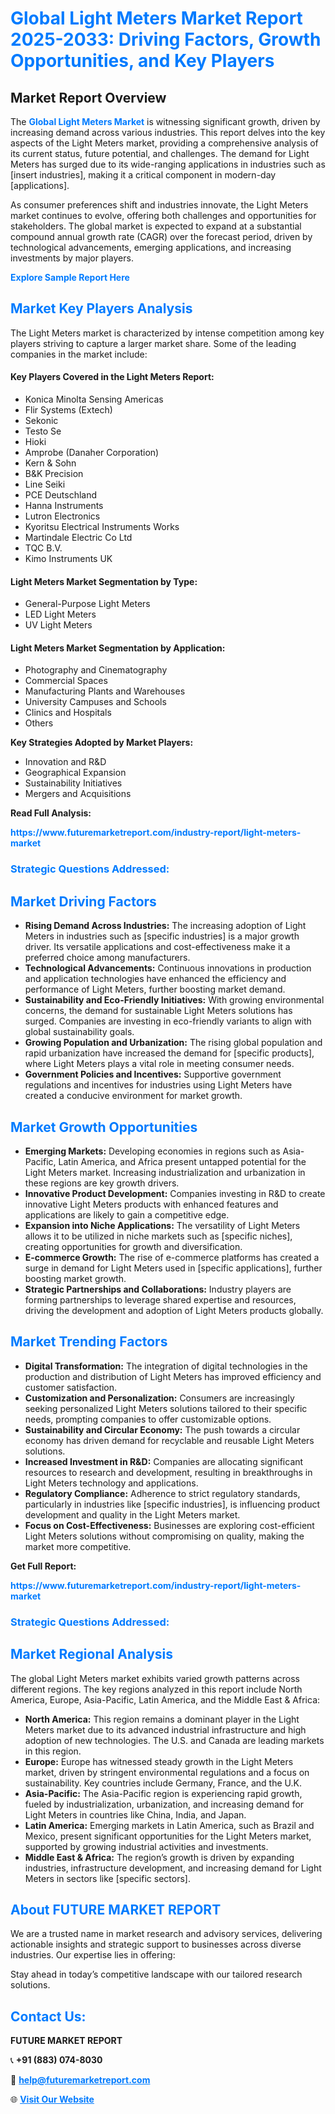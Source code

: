 <h1 style="color: #007BFF;">Global Light Meters Market Report 2025-2033: Driving Factors, Growth Opportunities, and Key Players</h1>

<section id="overview">
<h2>Market Report Overview</h2>
<p>The <a href="https://www.futuremarketreport.com/industry-report/light-meters-market" style="color: #007BFF; text-decoration: none;"><strong>Global Light Meters Market</strong></a> is witnessing significant growth, driven by increasing demand across various industries. This report delves into the key aspects of the Light Meters market, providing a comprehensive analysis of its current status, future potential, and challenges. The demand for Light Meters has surged due to its wide-ranging applications in industries such as [insert industries], making it a critical component in modern-day [applications].</p>
<p>As consumer preferences shift and industries innovate, the Light Meters market continues to evolve, offering both challenges and opportunities for stakeholders. The global market is expected to expand at a substantial compound annual growth rate (CAGR) over the forecast period, driven by technological advancements, emerging applications, and increasing investments by major players.</p>
</section>

<section id="overview">
<p><a href="https://www.futuremarketreport.com/request-sample/reportId=87832" style="color: #007BFF; text-decoration: none;"><strong>Explore Sample Report Here</strong></a></p>
</section>

<section id="key-players">
<h2 style="color: #007BFF;">Market Key Players Analysis</h2>
<p>The Light Meters market is characterized by intense competition among key players striving to capture a larger market share. Some of the leading companies in the market include:</p>
<h4>Key Players Covered in the Light Meters Report:</h4>
<ul><li>Konica Minolta Sensing Americas</li><li>Flir Systems (Extech)</li><li>Sekonic</li><li>Testo Se</li><li>Hioki</li><li>Amprobe (Danaher Corporation)</li><li>Kern &amp; Sohn</li><li>B&amp;K Precision</li><li>Line Seiki</li><li>PCE Deutschland</li><li>Hanna Instruments</li><li>Lutron Electronics</li><li>Kyoritsu Electrical Instruments Works</li><li>Martindale Electric Co Ltd</li><li>TQC B.V.</li><li>Kimo Instruments UK</li></ul>
<h4>Light Meters Market Segmentation by Type:</h4>
<ul><li>General-Purpose Light Meters</li><li>LED Light Meters</li><li>UV Light Meters</li></ul>

<h4>Light Meters Market Segmentation by Application:</h4>
<ul><li>Photography and Cinematography</li><li>Commercial Spaces</li><li>Manufacturing Plants and Warehouses</li><li>University Campuses and Schools</li><li>Clinics and Hospitals</li><li>Others</li></ul>
<p><strong>Key Strategies Adopted by Market Players:</strong></p>
<ul>
<li>Innovation and R&D</li>
<li>Geographical Expansion</li>
<li>Sustainability Initiatives</li>
<li>Mergers and Acquisitions</li>
</ul>
</section>

<section>
<p><strong>Read Full Analysis: </strong></p><a href="https://www.futuremarketreport.com/industry-report/light-meters-market" style="color: #007BFF; text-decoration: none;"><strong>https://www.futuremarketreport.com/industry-report/light-meters-market</strong></a>
<h3 style="color: #007BFF;">Strategic Questions Addressed:</h3>
</section>

<section id="driving-factors">
<h2 style="color: #007BFF;">Market Driving Factors</h2>
<ul>
<li><strong>Rising Demand Across Industries:</strong> The increasing adoption of Light Meters in industries such as [specific industries] is a major growth driver. Its versatile applications and cost-effectiveness make it a preferred choice among manufacturers.</li>
<li><strong>Technological Advancements:</strong> Continuous innovations in production and application technologies have enhanced the efficiency and performance of Light Meters, further boosting market demand.</li>
<li><strong>Sustainability and Eco-Friendly Initiatives:</strong> With growing environmental concerns, the demand for sustainable Light Meters solutions has surged. Companies are investing in eco-friendly variants to align with global sustainability goals.</li>
<li><strong>Growing Population and Urbanization:</strong> The rising global population and rapid urbanization have increased the demand for [specific products], where Light Meters plays a vital role in meeting consumer needs.</li>
<li><strong>Government Policies and Incentives:</strong> Supportive government regulations and incentives for industries using Light Meters have created a conducive environment for market growth.</li>
</ul>
</section>

<section id="growth-opportunities">
<h2 style="color: #007BFF;">Market Growth Opportunities</h2>
<ul>
<li><strong>Emerging Markets:</strong> Developing economies in regions such as Asia-Pacific, Latin America, and Africa present untapped potential for the Light Meters market. Increasing industrialization and urbanization in these regions are key growth drivers.</li>
<li><strong>Innovative Product Development:</strong> Companies investing in R&D to create innovative Light Meters products with enhanced features and applications are likely to gain a competitive edge.</li>
<li><strong>Expansion into Niche Applications:</strong> The versatility of Light Meters allows it to be utilized in niche markets such as [specific niches], creating opportunities for growth and diversification.</li>
<li><strong>E-commerce Growth:</strong> The rise of e-commerce platforms has created a surge in demand for Light Meters used in [specific applications], further boosting market growth.</li>
<li><strong>Strategic Partnerships and Collaborations:</strong> Industry players are forming partnerships to leverage shared expertise and resources, driving the development and adoption of Light Meters products globally.</li>
</ul>
</section>

<section id="trending-factors">
<h2 style="color: #007BFF;">Market Trending Factors</h2>
<ul>
<li><strong>Digital Transformation:</strong> The integration of digital technologies in the production and distribution of Light Meters has improved efficiency and customer satisfaction.</li>
<li><strong>Customization and Personalization:</strong> Consumers are increasingly seeking personalized Light Meters solutions tailored to their specific needs, prompting companies to offer customizable options.</li>
<li><strong>Sustainability and Circular Economy:</strong> The push towards a circular economy has driven demand for recyclable and reusable Light Meters solutions.</li>
<li><strong>Increased Investment in R&D:</strong> Companies are allocating significant resources to research and development, resulting in breakthroughs in Light Meters technology and applications.</li>
<li><strong>Regulatory Compliance:</strong> Adherence to strict regulatory standards, particularly in industries like [specific industries], is influencing product development and quality in the Light Meters market.</li>
<li><strong>Focus on Cost-Effectiveness:</strong> Businesses are exploring cost-efficient Light Meters solutions without compromising on quality, making the market more competitive.</li>
</ul>
</section>

<section>
<p><strong>Get Full Report: </strong></p><a href="https://www.futuremarketreport.com/industry-report/light-meters-market" style="color: #007BFF; text-decoration: none;"><strong>https://www.futuremarketreport.com/industry-report/light-meters-market</strong></a>
<h3 style="color: #007BFF;">Strategic Questions Addressed:</h3>
</section>


<section id="regional-analysis">
<h2 style="color: #007BFF;">Market Regional Analysis</h2>
<p>The global Light Meters market exhibits varied growth patterns across different regions. The key regions analyzed in this report include North America, Europe, Asia-Pacific, Latin America, and the Middle East & Africa:</p>
<ul>
<li><strong>North America:</strong> This region remains a dominant player in the Light Meters market due to its advanced industrial infrastructure and high adoption of new technologies. The U.S. and Canada are leading markets in this region.</li>
<li><strong>Europe:</strong> Europe has witnessed steady growth in the Light Meters market, driven by stringent environmental regulations and a focus on sustainability. Key countries include Germany, France, and the U.K.</li>
<li><strong>Asia-Pacific:</strong> The Asia-Pacific region is experiencing rapid growth, fueled by industrialization, urbanization, and increasing demand for Light Meters in countries like China, India, and Japan.</li>
<li><strong>Latin America:</strong> Emerging markets in Latin America, such as Brazil and Mexico, present significant opportunities for the Light Meters market, supported by growing industrial activities and investments.</li>
<li><strong>Middle East & Africa:</strong> The region’s growth is driven by expanding industries, infrastructure development, and increasing demand for Light Meters in sectors like [specific sectors].</li>
</ul>
</section>

<footer>
<h2 style="color: #007BFF;">About FUTURE MARKET REPORT</h2>
<p>We are a trusted name in market research and advisory services, delivering actionable insights and strategic support to businesses across diverse industries. Our expertise lies in offering:</p>

<p>Stay ahead in today’s competitive landscape with our tailored research solutions.</p>

<h2 style="color: #007BFF;">Contact Us:</h2>
<p><strong>FUTURE MARKET REPORT</strong></p>
<p>📞 <strong>+91 (883) 074-8030</strong></p>
<p>📧 <strong><a href="mailto:help@futuremarketreport.com" style="color: #007BFF;">help@futuremarketreport.com</a></strong></p>
<p>🌐 <strong><a href="https://www.futuremarketreport.com/" style="color: #007BFF;">Visit Our Website</a></strong></p>
</footer>